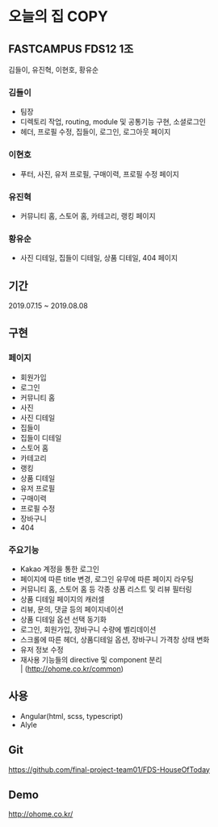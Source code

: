 # 오늘의 집 COPY

## FASTCAMPUS FDS12 1조

김들이, 유진혁, 이현호, 황유순

### 김들이

- 팀장
- 디렉토리 작업, routing, module 및 공통기능 구현, 소셜로그인
- 헤더, 프로필 수정, 집들이, 로그인, 로그아웃 페이지

### 이현호

- 푸터, 사진, 유저 프로필, 구매이력, 프로필 수정 페이지

### 유진혁

- 커뮤니티 홈, 스토어 홈, 카테고리, 랭킹 페이지

### 황유순

- 사진 디테일, 집들이 디테일, 상품 디테일, 404 페이지

## 기간

2019.07.15 ~ 2019.08.08

## 구현

### 페이지

- 회원가입
- 로그인
- 커뮤니티 홈
- 사진
- 사진 디테일
- 집들이
- 집들이 디테일
- 스토어 홈
- 카테고리
- 랭킹
- 상품 디테일
- 유저 프로필
- 구매이력
- 프로필 수정
- 장바구니
- 404

### 주요기능

- Kakao 계정을 통한 로그인
- 페이지에 따른 title 변경, 로그인 유무에 따른 페이지 라우팅
- 커뮤니티 홈, 스토어 홈 등 각종 상품 리스트 및 리뷰 필터링
- 상품 디테일 페이지의 캐러셀
- 리뷰, 문의, 댓글 등의 페이지네이션
- 상품 디테일 옵션 선택 동기화
- 로그인, 회원가입, 장바구니 수량에 벨리데이션
- 스크롤에 따른 헤더, 상품디테일 옵션, 장바구니 가격창 상태 변화
- 유저 정보 수정
- 재사용 기능들의 directive 및 component 분리
  <br>| (http://ohome.co.kr/common)

## 사용

- Angular(html, scss, typescript)
- Alyle

## Git

https://github.com/final-project-team01/FDS-HouseOfToday

## Demo

http://ohome.co.kr/
